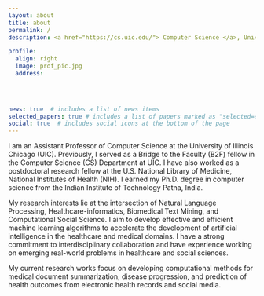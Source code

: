 ```yaml
---
layout: about
title: about
permalink: /
description: <a href="https://cs.uic.edu/"> Computer Science </a>, University of Illinois Chicago (UIC), IL, USA.

profile:
  align: right
  image: prof_pic.jpg
  address: 
    
    


news: true  # includes a list of news items
selected_papers: true # includes a list of papers marked as "selected={true}"
social: true  # includes social icons at the bottom of the page
---
```


I am an Assistant Professor of Computer Science at the University of Illinois Chicago (UIC). Previously, I served as a Bridge to the Faculty (B2F) fellow in the Computer Science (CS) Department at UIC. I have also worked as a postdoctoral research fellow at the U.S. National Library of Medicine, National Institutes of Health (NIH). I earned my Ph.D. degree in computer science from the Indian Institute of Technology Patna, India.

My research interests lie at the intersection of Natural Language Processing, Healthcare-informatics, Biomedical Text Mining, and Computational Social Science. I aim to develop effective and efficient machine learning algorithms to accelerate the development of artificial intelligence in the healthcare and medical domains. I have a strong commitment to interdisciplinary collaboration and have experience working on emerging real-world problems in healthcare and social sciences. 

My current research works focus on developing computational methods for medical document summarization, disease progression, and prediction of health outcomes from electronic health records and social media.

